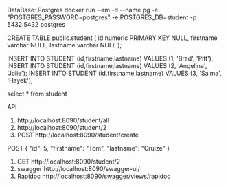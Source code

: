 DataBase:
Postgres
docker run --rm -d --name pg -e "POSTGRES_PASSWORD=postgres" -e POSTGRES_DB=student -p 5432:5432 postgres


CREATE TABLE public.student (
id numeric PRIMARY KEY NULL,
firstname varchar NULL,
lastname varchar NULL
);


INSERT INTO STUDENT (id,firstname,lastname) VALUES (1, 'Brad', 'Pitt');
INSERT INTO STUDENT (id,firstname,lastname) VALUES (2, 'Angelina', 'Jolie');
INSERT INTO STUDENT (id,firstname,lastname) VALUES (3, 'Salma', 'Hayek');

select * from student


API
1. http://localhost:8090/student/all
2. http://localhost:8090/student/2
3. POST   http://localhost:8090/student/create

POST
{
"id": 5,
"firstname": "Tom",
"lastname": "Cruize"
}

1. GET
   http://localhost:8090/student/2
2. swagger
   http://localhost:8090/swagger-ui/
3. Rapidoc
   http://localhost:8090/swagger/views/rapidoc